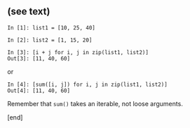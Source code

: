 ## (see text)

    In [1]: list1 = [10, 25, 40]
    
    In [2]: list2 = [1, 15, 20]
    
    In [3]: [i + j for i, j in zip(list1, list2)]
    Out[3]: [11, 40, 60]

or

    In [4]: [sum([i, j]) for i, j in zip(list1, list2)]
    Out[4]: [11, 40, 60]

Remember that `sum()` takes an iterable, not loose arguments.

[end]
